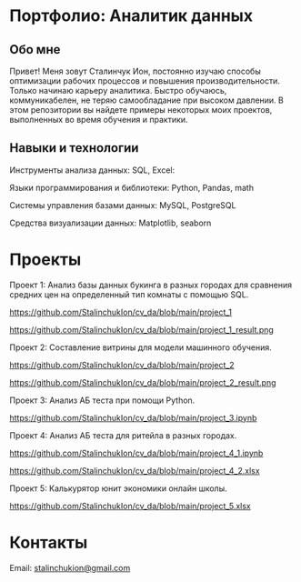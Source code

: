 # Портфолио: Аналитик данных


## Обо мне

Привет! Меня зовут Сталинчук Ион, постоянно изучаю способы оптимизации рабочих процессов и повышения производительности. Только начинаю карьеру аналитика. Быстро обучаюсь, коммуникабелен, не теряю самообладание при высоком давлении. В этом репозитории вы найдете примеры некоторых моих проектов, выполненных во время обучения и практики.


## Навыки и технологии

Инструменты анализа данных: SQL, Excel:

Языки программирования и библиотеки: Python, Pandas, math

Системы управления базами данных: MySQL, PostgreSQL

Средства визуализации данных: Matplotlib, seaborn

# Проекты

Проект 1: Анализ базы данных букинга в разных городах для сравнения средних цен на определенный тип комнаты с помощью SQL.

https://github.com/StalinchukIon/cv_da/blob/main/project_1

https://github.com/StalinchukIon/cv_da/blob/main/project_1_result.png

Проект 2: Составление витрины для модели машинного обучения.

https://github.com/StalinchukIon/cv_da/blob/main/project_2

https://github.com/StalinchukIon/cv_da/blob/main/project_2_result.png

Проект 3: Анализ АБ теста при помощи Python.

https://github.com/StalinchukIon/cv_da/blob/main/project_3.ipynb

Проект 4: Анализ АБ теста для ритейла в разных городах.

https://github.com/StalinchukIon/cv_da/blob/main/project_4_1.ipynb

https://github.com/StalinchukIon/cv_da/blob/main/project_4_2.xlsx

Проект 5:  Калькурятор юнит экономики онлайн школы.

https://github.com/StalinchukIon/cv_da/blob/main/project_5.xlsx

# Контакты

Email: stalinchukion@gmail.com
